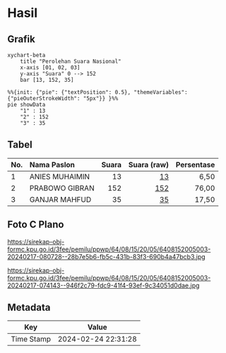 # Hasil

## Grafik

```mermaid
xychart-beta
    title "Perolehan Suara Nasional"
    x-axis [01, 02, 03]
    y-axis "Suara" 0 --> 152
    bar [13, 152, 35]
```

```mermaid
%%{init: {"pie": {"textPosition": 0.5}, "themeVariables": {"pieOuterStrokeWidth": "5px"}} }%%
pie showData
    "1" : 13
    "2" : 152
    "3" : 35
```

## Tabel

| No. | Nama Paslon    | Suara | Suara (raw) | Persentase |
|:--- |:-------------- | -----:| -----------:| ----------:|
| 1   | ANIES MUHAIMIN | 13    | [13][p-1]   | 6,50       |
| 2   | PRABOWO GIBRAN | 152   | [152][p-2]  | 76,00      |
| 3   | GANJAR MAHFUD  | 35    | [35][p-3]   | 17,50      |


[p-1]: https://github.com/gigit-pemilu/pemilu-2024/blob/main/pilpres/hitung-suara/sub/64-kalimantan-timur/sub/08-kutai-timur/sub/15-kaubun/sub/2005-kadungan-jaya/sub/003-tps/sub/paslon-1.txt
[p-2]: https://github.com/gigit-pemilu/pemilu-2024/blob/main/pilpres/hitung-suara/sub/64-kalimantan-timur/sub/08-kutai-timur/sub/15-kaubun/sub/2005-kadungan-jaya/sub/003-tps/sub/paslon-2.txt
[p-3]: https://github.com/gigit-pemilu/pemilu-2024/blob/main/pilpres/hitung-suara/sub/64-kalimantan-timur/sub/08-kutai-timur/sub/15-kaubun/sub/2005-kadungan-jaya/sub/003-tps/sub/paslon-3.txt

## Foto C Plano

https://sirekap-obj-formc.kpu.go.id/3fee/pemilu/ppwp/64/08/15/20/05/6408152005003-20240217-080728--28b7e5b6-fb5c-431b-83f3-690b4a47bcb3.jpg

https://sirekap-obj-formc.kpu.go.id/3fee/pemilu/ppwp/64/08/15/20/05/6408152005003-20240217-074143--946f2c79-fdc9-41f4-93ef-9c34051d0dae.jpg


## Metadata

| Key        | Value               |
| ---------- | ------------------- |
| Time Stamp | 2024-02-24 22:31:28 |




